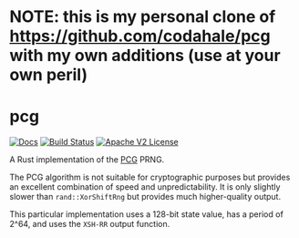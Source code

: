 # NOTE: this is my personal clone of https://github.com/codahale/pcg with my own additions (use at your own peril)

# pcg
[![Docs](https://img.shields.io/badge/docs-written-blue.svg)](http://codahale.github.io/pcg/pcg/)
[![Build Status](https://travis-ci.org/codahale/pcg.svg)](https://travis-ci.org/codahale/pcg)
[![Apache V2 License](http://img.shields.io/badge/license-Apache%20V2-blue.svg)](https://github.com/codahale/pcg/blob/master/LICENSE)

A Rust implementation of the [PCG](http://www.pcg-random.org) PRNG.

The PCG algorithm is not suitable for cryptographic purposes but
provides an excellent combination of speed and unpredictability. It is
only slightly slower than `rand::XorShiftRng` but provides much
higher-quality output.

This particular implementation uses a 128-bit state value, has a period
of 2^64, and uses the `XSH-RR` output function.
